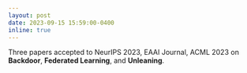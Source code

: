 ```yaml
---
layout: post
date: 2023-09-15 15:59:00-0400
inline: true
---
```


Three papers accepted to NeurIPS 2023, EAAI Journal, ACML 2023 on **Backdoor**, **Federated Learning**, and **Unleaning**.